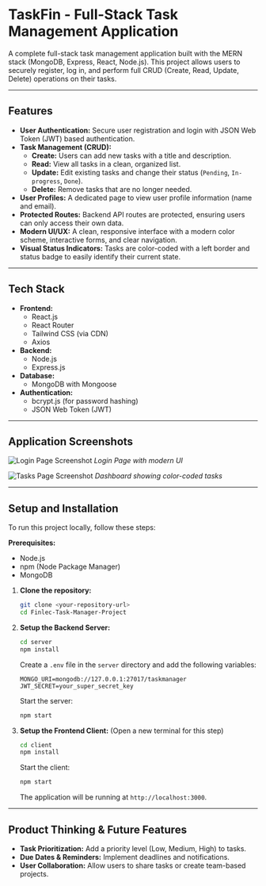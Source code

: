 # TaskFin - Full-Stack Task Management Application

A complete full-stack task management application built with the MERN stack (MongoDB, Express, React, Node.js). This project allows users to securely register, log in, and perform full CRUD (Create, Read, Update, Delete) operations on their tasks.

---

## Features

-   **User Authentication:** Secure user registration and login with JSON Web Token (JWT) based authentication.
-   **Task Management (CRUD):**
    -   **Create:** Users can add new tasks with a title and description.
    -   **Read:** View all tasks in a clean, organized list.
    -   **Update:** Edit existing tasks and change their status (`Pending`, `In-progress`, `Done`).
    -   **Delete:** Remove tasks that are no longer needed.
-   **User Profiles:** A dedicated page to view user profile information (name and email).
-   **Protected Routes:** Backend API routes are protected, ensuring users can only access their own data.
-   **Modern UI/UX:** A clean, responsive interface with a modern color scheme, interactive forms, and clear navigation.
-   **Visual Status Indicators:** Tasks are color-coded with a left border and status badge to easily identify their current state.

---

## Tech Stack

-   **Frontend:**
    -   React.js
    -   React Router
    -   Tailwind CSS (via CDN)
    -   Axios
-   **Backend:**
    -   Node.js
    -   Express.js
-   **Database:**
    -   MongoDB with Mongoose
-   **Authentication:**
    -   bcrypt.js (for password hashing)
    -   JSON Web Token (JWT)

---

## Application Screenshots


![Login Page Screenshot](./screenshots/login-page.png)
*Login Page with modern UI*

![Tasks Page Screenshot](./screenshots/tasks-page.png)
*Dashboard showing color-coded tasks*

---

## Setup and Installation

To run this project locally, follow these steps:

**Prerequisites:**
-   Node.js
-   npm (Node Package Manager)
-   MongoDB

1.  **Clone the repository:**
    ```bash
    git clone <your-repository-url>
    cd Finlec-Task-Manager-Project
    ```

2.  **Setup the Backend Server:**
    ```bash
    cd server
    npm install
    ```
    Create a `.env` file in the `server` directory and add the following variables:
    ```
    MONGO_URI=mongodb://127.0.0.1:27017/taskmanager
    JWT_SECRET=your_super_secret_key
    ```
    Start the server:
    ```bash
    npm start
    ```

3.  **Setup the Frontend Client:**
    (Open a new terminal for this step)
    ```bash
    cd client
    npm install
    ```
    Start the client:
    ```bash
    npm start
    ```
    The application will be running at `http://localhost:3000`.

---

## Product Thinking & Future Features

-   **Task Prioritization:** Add a priority level (Low, Medium, High) to tasks.
-   **Due Dates & Reminders:** Implement deadlines and notifications.
-   **User Collaboration:** Allow users to share tasks or create team-based projects.